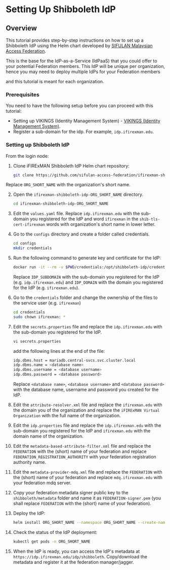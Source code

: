 # Setting Up Shibboleth IdP

## Overview

This tutorial provides step-by-step instructions on how to set up a Shibboleth IdP using the Helm chart developed by [SIFULAN Malaysian Access Federation](https://sifulan.my/).

This is the base for the IdP-as-a-Service (IdPaaS) that you could offer to your potential Federation members. This IdP will be unique per organization, hence you may need to deploy multiple IdPs for your Federation members

and this tutorial is meant for each organization.


### Prerequisites

You need to have the following setup before you can proceed with this tutorial:

- Setting up VIKINGS (Identity Management System) - [VIKINGS (Identity Management System)](guides/vikings.md).
- Register a sub-domain for the idp. For example, `idp.ifirexman.edu`.

### Setting up Shibboleth IdP

From the login node:

1. Clone iFIRExMAN Shibboleth IdP Helm chart repository:

    ```bash
    git clone https://github.com/sifulan-access-federation/ifirexman-shibboleth-idp.git ifirexman-shibboleth-idp-ORG_SHORT_NAME
    ```

  Replace ```ORG_SHORT_NAME``` with the organization's short name.

2. Open the `ifirexman-shibboleth-idp-ORG_SHORT_NAME` directory.

    ```bash
    cd ifirexman-shibboleth-idp-ORG_SHORT_NAME
    ```

3. Edit the `values.yaml` file. Replace `idp.ifirexman.edu` with the sub-domain you registered for the IdP  and word `ifirexman` in the `shib-tls-cert-ifirexman` words with organization's short name in lower letter.

4. Go to the `configs` directory and create a folder called credentials.

    ```bash
    cd configs
    mkdir credentials
    ```

5. Run the following command to generate key and certificate for the IdP:

    ```bash
    docker run -it --rm -v $PWD/credentials:/opt/shibboleth-idp/credentials ghcr.io/sifulan-access-federation/shibboleth-idp-base:4.2.1 /scripts/install.sh IDP_SUBDOMAIN IDP_DOMAIN
    ```

   Replace `IDP_SUBDOMAIN` with the sub-domain you registered for the IdP (e.g. `idp.ifirexman.edu`) and `IDP_DOMAIN` with the domain you registered for the IdP (e.g. `ifirexman.edu`).

6. Go to the `credentials` folder and change the ownership of the files to the service user (e.g. `ifirexman`)

    ```bash
    cd credentials
    sudo chown ifirexman: *
    ```

7. Edit the `secrets.properties` file and replace the `idp.ifirexman.edu` with the sub-domain you registered for the IdP.

    ```bash
    vi secrets.properties
    ```

    add the following lines at the end of the file:

    ```bash
    idp.dbms.host = mariadb.central-svcs.svc.cluster.local
    idp.dbms.name = <database name>
    idp.dbms.username = <database username>
    idp.dbms.password = <database password>
    ```

    Replace `<database name>`, `<database username>` and `<database password>` with the database name, username and password you created for the IdP.

  8. Edit the `attribute-resolver.xml` file and replace the `ifirexman.edu` with the domain you of the organization and replace the `iFIRExMAN Virtual Organization` with the full name of the organization.

  9. Edit the `idp.properties` file and replace the `idp.ifirexman.edu` with the sub-domain you registered for the IdP and `ifirexman.edu` with the domain name of the organization.

  10. Edit the `metadata-based-attribute-filter.xml` file and replace the `FEDERATION` with the (short) name of your federation and replace `FEDERATION_REGISTRATION_AUTHORITY` with your federation registration authority name.

  11. Edit the `metadata-provider-mdq.xml` file and replace the `FEDERATION` with the (short) name of your federation and replace `mdq.ifirexman.edu` with your federation mdq server.

  12. Copy your federation metadata signer public key to the `shibboleth/metadata` folder and name it as `FEDERATION-signer.pem` (you shall replace `FEDERATION` with the (short) name of your federation).

  13. Deploy the IdP:

      ```bash
      helm install ORG_SHORT_NAME --namespace ORG_SHORT_NAME --create-namespace ./
      ```
  
  14. Check the status of the IdP deployment:
  
      ```bash
      kubectl get pods -n ORG_SHORT_NAME
      ```
  
  15. When the IdP is ready, you can access the IdP's metadata at `https://idp.ifirexman.edu/idp/shibboleth`. Copy/download the metadata and register it at the federation manager/jagger. 